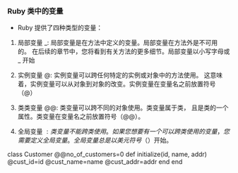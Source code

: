 
### Ruby 类中的变量
+ Ruby 提供了四种类型的变量：

1. 局部变量 _:  局部变量是在方法中定义的变量。局部变量在方法外是不可用的。
   在后续的章节中，您将看到有关方法的更多细节。局部变量以小写字母或 _ 开始
   
2. 实例变量 @:  实例变量可以跨任何特定的实例或对象中的方法使用。
   这意味着，实例变量可以从对象到对象的改变。实例变量在变量名之前放置符号（@）
   
3. 类类变量 @@: 类变量可以跨不同的对象使用。类变量属于类，
   且是类的一个属性。类变量在变量名之前放置符号（@@）。
   
4. 全局变量 $:  类变量不能跨类使用。如果您想要有一个可以跨类使用的变量，
   您需要定义全局变量。全局变量总是以美元符号（$）开始。




class Customer
   @@no_of_customers=0
   def initialize(id, name, addr)
      @cust_id=id
      @cust_name=name
      @cust_addr=addr
   end
end













